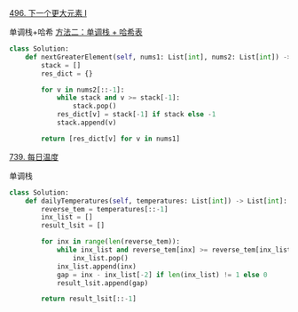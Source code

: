 [496. 下一个更大元素 I](https://leetcode-cn.com/problems/next-greater-element-i/)

单调栈+哈希 [方法二：单调栈 + 哈希表](https://leetcode-cn.com/problems/next-greater-element-i/solution/xia-yi-ge-geng-da-yuan-su-i-by-leetcode-bfcoj/)

```python
class Solution:
    def nextGreaterElement(self, nums1: List[int], nums2: List[int]) -> List[int]:
        stack = []
        res_dict = {}

        for v in nums2[::-1]:
            while stack and v >= stack[-1]:
                stack.pop()
            res_dict[v] = stack[-1] if stack else -1
            stack.append(v)

        return [res_dict[v] for v in nums1]
```

[739. 每日温度](https://leetcode-cn.com/problems/daily-temperatures/)

单调栈

```python
class Solution:
    def dailyTemperatures(self, temperatures: List[int]) -> List[int]:
        reverse_tem = temperatures[::-1]
        inx_list = []
        result_lsit = []

        for inx in range(len(reverse_tem)):
            while inx_list and reverse_tem[inx] >= reverse_tem[inx_list[-1]]:
                inx_list.pop()
            inx_list.append(inx)
            gap = inx - inx_list[-2] if len(inx_list) != 1 else 0
            result_lsit.append(gap)

        return result_lsit[::-1]
```